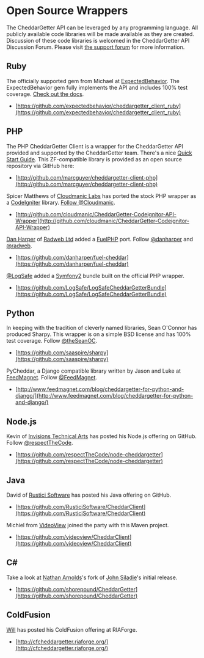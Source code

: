 # Open Source Wrappers

The CheddarGetter API can be leveraged by any programming language. All publicly
available code libraries will be made available as they are created. Discussion
of these code libraries is welcomed in the CheddarGetter API Discussion Forum.
Please visit [the support forum](http://support.cheddargetter.com/)
for more information.

## Ruby

The officially supported gem from Michael at [ExpectedBehavior](http://www.expectedbehavior.com/).
The ExpectedBehavior gem fully implements the API and includes 100% test coverage.
[Check out the docs](http://www.rubydoc.info/gems/cheddargetter_client_ruby).

* [https://github.com/expectedbehavior/cheddargetter_client_ruby](https://github.com/expectedbehavior/cheddargetter_client_ruby)

## PHP

The PHP CheddarGetter Client is a wrapper for the CheddarGetter API provided and
supported by the CheddarGetter team.  There's a nice
[Quick Start Guide](http://support.cheddargetter.com/kb/api-8/php-client-library-quick-start).
This ZF-compatible library is provided as an open source repository via GitHub
here:

* [http://github.com/marcguyer/cheddargetter-client-php](http://github.com/marcguyer/cheddargetter-client-php)

Spicer Matthews of [Cloudmanic Labs](http://www.cloudmanic.com) has ported the
stock PHP wrapper as a [CodeIgniter](http://codeigniter.com/) library.
[Follow @Cloudmanic](http://twitter.com/cloudmanic).

* [http://github.com/cloudmanic/CheddarGetter-Codeignitor-API-Wrapper](http://github.com/cloudmanic/CheddarGetter-Codeignitor-API-Wrapper)

[Dan Harper](http://danharper.me/) of [Radweb Ltd](http://radweb.co.uk/) added a
[FuelPHP](http://fuelphp.com/) port. Follow  [@danharper](http://twitter.com/danharper7)
and [@radweb](http://twitter.com/radweb).

* [https://github.com/danharper/fuel-cheddar](https://github.com/danharper/fuel-cheddar)

[@LogSafe](http://logsafe.org/) added a [Symfony2](http://symfony.com/) bundle
built on the official PHP wrapper.

* [https://github.com/LogSafe/LogSafeCheddarGetterBundle](https://github.com/LogSafe/LogSafeCheddarGetterBundle)

## Python

In keeping with the tradition of cleverly named libraries, Sean O'Connor has
produced Sharpy. This wrapper is on a simple BSD license and has 100% test
coverage. Follow [@theSeanOC](http://twitter.com/theSeanOC).

* [https://github.com/saaspire/sharpy](https://github.com/saaspire/sharpy)

PyCheddar, a Django compatible library written by Jason and Luke at
[FeedMagnet](http://www.feedmagnet.com/). Follow
[@FeedMagnet](http://twitter.com/feedmagnet).

* [http://www.feedmagnet.com/blog/cheddargetter-for-python-and-django/](http://www.feedmagnet.com/blog/cheddargetter-for-python-and-django/)

## Node.js

Kevin of [Invisions Technical Arts](http://www.invisionsta.com/) has posted
his Node.js offering on GitHub. Follow [@respectTheCode](https://twitter.com/respectTheCode).

* [https://github.com/respectTheCode/node-cheddargetter](https://github.com/respectTheCode/node-cheddargetter)

## Java

David of [Rustici Software](http://rusticisoftware.com) has posted his Java
offering on GitHub.

* [https://github.com/RusticiSoftware/CheddarClient](https://github.com/RusticiSoftware/CheddarClient)

Michiel from [VideoView](http://videoview.com/) joined the party with this
Maven project.

* [https://github.com/videoview/CheddarClient](https://github.com/videoview/CheddarClient)

## C&#35;

Take a look at [Nathan Arnolds](http://www.shorepound.net/)'s fork of
[John Siladie](https://github.com/nofxsnap)'s initial release.

* [https://github.com/shorepound/CheddarGetter](https://github.com/shorepound/CheddarGetter)

## ColdFusion

[Will](http://www.scottsdalewebsitedesign.com/) has posted his ColdFusion offering at RIAForge.

* [http://cfcheddargetter.riaforge.org/](http://cfcheddargetter.riaforge.org/)
